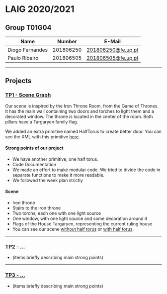 # LAIG 2020/2021

## Group T01G04
| Name             | Number    | E-Mail             |
| ---------------- | --------- | ------------------ |
| Diogo Fernandes  | 201806250 | 201806250@fe.up.pt |
| Paulo Ribeiro    | 201806505 | 201806505@fe.up.pt |

----

## Projects

### [TP1 - Scene Graph](TP1)

Our scene is inspired by the Iron Throne Room, from the Game of Thrones. It has the main wall containing two doors and torches to light them and a decorated window. The throne is located in the center of the room. Both pillars have a Targaryen family flag.

We added an extra primitive named HalfTorus to create better door. You can see the XML with this primitive [here](scenes/full-scene.xml).

#### Strong points of our project
- We have another primitive, one half torus.
- Code Documentation
- We made an effort to make modular code. We tried to divide the code in separate functions to make it more readable.
- We followed the week plan strictly 

#### Scene
- Iron throne
- Stairs to the iron throne
- Two torchs, each one with one light source
- One window, with one light source and some decoration around it
- Flags of the House Targaryen, representing the current ruling house
- You can see our scene [without half torus](scenes/LAIG_TP1_XML_T1_G04_v02.xml.xml) or [with half torus](scenes/full-scene.xml).

-----

### [TP2 - ...](TP2)
- (items briefly describing main strong points)

----

### [TP3 - ...](TP3)
- (items briefly describing main strong points)

